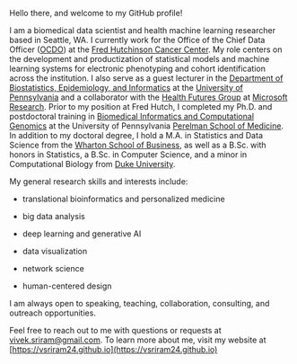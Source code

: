 Hello there, and welcome to my GitHub profile! 

I am a biomedical data scientist and health machine learning researcher based in Seattle, WA. I currently work for the Office of the Chief Data Officer ([OCDO](https://hutchdatascience.org)) at the [Fred Hutchinson Cancer Center](https://www.fredhutch.org/en.html). My role centers on the development and productization of statistical models and machine learning systems for electronic phenotyping and cohort identification across the institution. I also serve as a guest lecturer in the [Department of Biostatistics, Epidemiology, and Informatics](https://www.dbei.med.upenn.edu) at the [University of Pennsylvania](https://www.upenn.edu) and a collaborator with the [Health Futures Group](https://www.microsoft.com/en-us/research/lab/microsoft-health-futures/) at [Microsoft Research](https://www.microsoft.com/en-us/research/). Prior to my position at Fred Hutch, I completed my Ph.D. and postdoctoral training in [Biomedical Informatics and Computational Genomics](https://www.med.upenn.edu/gcb/) at the University of Pennsylvania [Perelman School of Medicine](https://www.med.upenn.edu). In addition to my doctoral degree, I hold a M.A. in Statistics and Data Science from the [Wharton School of Business](https://www.wharton.upenn.edu), as well as a B.Sc. with honors in Statistics, a B.Sc. in Computer Science, and a minor in Computational Biology from [Duke University](https://duke.edu).

My general research skills and interests include:

-   translational bioinformatics and personalized medicine

-   big data analysis

-   deep learning and generative AI

-   data visualization

-   network science

-   human-centered design

I am always open to speaking, teaching, collaboration, consulting, and outreach opportunities. 

Feel free to reach out to me with questions or requests at [vivek.sriram\@gmail.com](mailto:vivek.sriram@gmail.com). To learn more about me, visit my website at [https://vsriram24.github.io](https://vsriram24.github.io)
